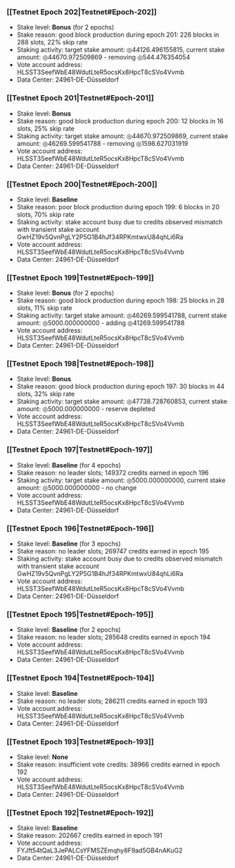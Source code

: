 ### [[Testnet Epoch 202|Testnet#Epoch-202]]
* Stake level: **Bonus** (for 2 epochs)
* Stake reason: good block production during epoch 201: 226 blocks in 288 slots, 22% skip rate
* Staking activity: target stake amount: ◎44126.496155815, current stake amount: ◎44670.972509869 - removing ◎544.476354054
* Vote account address: HLSST3SeefWbE48WdutLteR5ocsKx8HpcT8cSVo4Vvmb
* Data Center: 24961-DE-Düsseldorf
### [[Testnet Epoch 201|Testnet#Epoch-201]]
* Stake level: **Bonus**
* Stake reason: good block production during epoch 200: 12 blocks in 16 slots, 25% skip rate
* Staking activity: target stake amount: ◎44670.972509869, current stake amount: ◎46269.599541788 - removing ◎1598.627031919
* Vote account address: HLSST3SeefWbE48WdutLteR5ocsKx8HpcT8cSVo4Vvmb
* Data Center: 24961-DE-Düsseldorf
### [[Testnet Epoch 200|Testnet#Epoch-200]]
* Stake level: **Baseline**
* Stake reason: poor block production during epoch 199: 6 blocks in 20 slots, 70% skip rate
* Staking activity: stake account busy due to credits observed mismatch with transient stake account GwHZ19v5QvnPgLY2P5G1B4hJf34RPKmtwxU84qhLi6Ra
* Vote account address: HLSST3SeefWbE48WdutLteR5ocsKx8HpcT8cSVo4Vvmb
* Data Center: 24961-DE-Düsseldorf
### [[Testnet Epoch 199|Testnet#Epoch-199]]
* Stake level: **Bonus** (for 2 epochs)
* Stake reason: good block production during epoch 198: 25 blocks in 28 slots, 11% skip rate
* Staking activity: target stake amount: ◎46269.599541788, current stake amount: ◎5000.000000000 - adding ◎41269.599541788
* Vote account address: HLSST3SeefWbE48WdutLteR5ocsKx8HpcT8cSVo4Vvmb
* Data Center: 24961-DE-Düsseldorf
### [[Testnet Epoch 198|Testnet#Epoch-198]]
* Stake level: **Bonus**
* Stake reason: good block production during epoch 197: 30 blocks in 44 slots, 32% skip rate
* Staking activity: target stake amount: ◎47738.728760853, current stake amount: ◎5000.000000000 - reserve depleted
* Vote account address: HLSST3SeefWbE48WdutLteR5ocsKx8HpcT8cSVo4Vvmb
* Data Center: 24961-DE-Düsseldorf
### [[Testnet Epoch 197|Testnet#Epoch-197]]
* Stake level: **Baseline** (for 4 epochs)
* Stake reason: no leader slots; 149372 credits earned in epoch 196
* Staking activity: target stake amount: ◎5000.000000000, current stake amount: ◎5000.000000000 - no change
* Vote account address: HLSST3SeefWbE48WdutLteR5ocsKx8HpcT8cSVo4Vvmb
* Data Center: 24961-DE-Düsseldorf
### [[Testnet Epoch 196|Testnet#Epoch-196]]
* Stake level: **Baseline** (for 3 epochs)
* Stake reason: no leader slots; 269747 credits earned in epoch 195
* Staking activity: stake account busy due to credits observed mismatch with transient stake account GwHZ19v5QvnPgLY2P5G1B4hJf34RPKmtwxU84qhLi6Ra
* Vote account address: HLSST3SeefWbE48WdutLteR5ocsKx8HpcT8cSVo4Vvmb
* Data Center: 24961-DE-Düsseldorf
### [[Testnet Epoch 195|Testnet#Epoch-195]]
* Stake level: **Baseline** (for 2 epochs)
* Stake reason: no leader slots; 285648 credits earned in epoch 194
* Vote account address: HLSST3SeefWbE48WdutLteR5ocsKx8HpcT8cSVo4Vvmb
* Data Center: 24961-DE-Düsseldorf
### [[Testnet Epoch 194|Testnet#Epoch-194]]
* Stake level: **Baseline**
* Stake reason: no leader slots; 286211 credits earned in epoch 193
* Vote account address: HLSST3SeefWbE48WdutLteR5ocsKx8HpcT8cSVo4Vvmb
* Data Center: 24961-DE-Düsseldorf
### [[Testnet Epoch 193|Testnet#Epoch-193]]
* Stake level: **None**
* Stake reason: insufficient vote credits: 38966 credits earned in epoch 192
* Vote account address: HLSST3SeefWbE48WdutLteR5ocsKx8HpcT8cSVo4Vvmb
* Data Center: 24961-DE-Düsseldorf
### [[Testnet Epoch 192|Testnet#Epoch-192]]
* Stake level: **Baseline**
* Stake reason: 202667 credits earned in epoch 191
* Vote account address: FYJft54tQaL3JePALCsYFMSZEmqhy8F9ad5GB4nAKuG2
* Data Center: 24961-DE-Düsseldorf